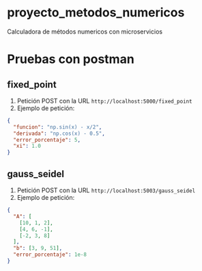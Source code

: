 # proyecto_metodos_numericos

Calculadora de métodos numericos con microservicios

# Pruebas con postman

## fixed_point

1. Petición POST con la URL `http://localhost:5000/fixed_point`
2. Ejemplo de petición:

```json
{
  "funcion": "np.sin(x) - x/2",
  "derivada": "np.cos(x) - 0.5",
  "error_porcentaje": 5,
  "xi": 1.0
}
```

## gauss_seidel

1. Petición POST con la URL `http://localhost:5003/gauss_seidel`
2. Ejemplo de petición:

```json
{
  "A": [
    [10, 1, 2],
    [4, 6, -1],
    [-2, 3, 8]
  ],
  "b": [3, 9, 51],
  "error_porcentaje": 1e-8
}
```
